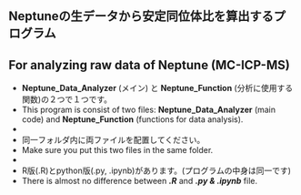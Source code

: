 ## Neptuneの生データから安定同位体比を算出するプログラム
## For analyzing raw data of Neptune (MC-ICP-MS)

- **Neptune_Data_Analyzer** (メイン) と **Neptune_Function** (分析に使用する関数)の２つで１つです。
- This program is consist of two files: **Neptune_Data_Analyzer** (main code) and **Neptune_Function** (functions for data analysis).
- 
- 同一フォルダ内に両ファイルを配置してください。
- Make sure you put this two files in the same folder.
- 
- R版(.R)とpython版(.py, .ipynb)があります。(プログラムの中身は同一です)
- There is almost no difference between ***.R*** and  ***.py & .ipynb*** file.
